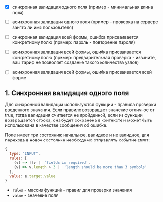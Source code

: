 - [x] синхронная валидация одного поля (пример - минимальная длина поля)
- [ ] асинхронная валидация одного поля (пример - проверка на сервере занято ли имя пользователя)
- [ ] синхронная валидация всей формы, ошибка присваивается конкретному полю (пример: пароль - повторение пароля)
- [ ] асинхронная валидация всей формы, ошибка присваивается конкретному полю (пример: предварительная проверка - извините, ваш тариф не позволяет создание такого количества узлов)
- [ ] асинхронная валидация всей формы, ошибка присваивается всей форме


## 1. Синхронная валидация одного поля

Для синхронной валидации используются функции - правила проверки введенного значения. Если правило возвращает значение отличное от true, тогда валидация считается не пройденной, если из функции возвращается строка, она будет сохранена в контексте и может быть использована в качестве сообщения об ошибке.

Поле имеет три состояния: начальное, валидное и не валидное, для перехода в новое состояние необходимо отправлять событие `INPUT`: 

```javascript
{ 
  type: "INPUT", 
  rules: [
    (v) => !!v || 'fields is required',
    (v) => v.length > 3 || 'length should be more than 3 symbols'
  ], 
  value: e.target.value 
}
```

- `rules` - массив функций - правил для проверки значения
- `value` - значение поля
